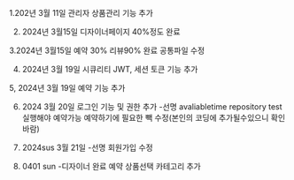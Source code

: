1.202년 3월 11일 
관리자 상품관리 기능 추가 

2. 2024년 3월15일 
디자이너페이지 40%정도 완료

3.2024년 3월15일
예약 30% 리뷰90% 완료
공통파일 수정
 
 4. 2024년 3월 19일
 시큐리티 JWT, 세션 토큰 기능 추가

5, 2024년 3월 19일
예약 기능 추가

6. 2024 3월 20일
로그인 기능 및 권한 추가
-선명 avaliabletime repository test 실행해야 예약가능
 예약하기에 필요한 빽 수정(본인의 코딩에 추가될수있으니 확인바람)

7. 2024sus 3월 21일
-선명 회원가입 수정

8. 0401 sun
-디자이너 완료 예약 상품선택 카테고리 추가